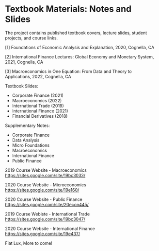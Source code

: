 # Textbook Materials: Notes and Slides

The project contains published textbook covers, lecture slides, student projects, and course links.



[1] Foundations of Economic Analysis and Explanation, 2020, Cognella, CA

[2] International Finance Lectures: Global Economy and Monetary System, 2021, Cognella, CA

[3] Macroeconomics in One Equation: From Data and Theory to Applications, 2022, Cognella, CA



Textbook Slides: 
* Corporate Finance (2021) 
* Macroeconomics (2022)
* International Trade (2019)
* International Finance (2021)
* Financial Derivatives (2018)

Supplementary Notes: 
* Corporate Finance
* Data Analysis 
* Micro Foundations 
* Macroeconomics 
* International Finance 
* Public Finance 



2019 Course Website - Macroeconomics
https://sites.google.com/site/19bc3033/

2020 Course Website - Microeconomics
https://sites.google.com/site/19e160/

2020 Course Website - Public Finance
https://sites.google.com/site/20econ445/

2019 Course Webiste - International Trade
https://sites.google.com/site/19bc3047/

2020 Course Website - International Finance
https://sites.google.com/site/19e437/

Fiat Lux, More to come!




